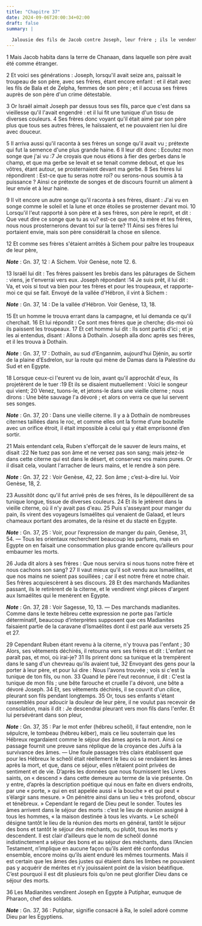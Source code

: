 ```yaml
---
title: "Chapitre 37"
date: 2024-09-06T20:00:34+02:00
draft: false
summary: |
  
  Jalousie des fils de Jacob contre Joseph, leur frère ; ils le vendent, et il est mené en Egypte.
---
```



1 Mais Jacob habita dans la terre de Chanaan, dans laquelle son père avait été comme étranger.


2 Et voici ses générations : Joseph, lorsqu'il avait seize ans, paissait le troupeau de son père, avec ses frères, étant encore enfant : et il était avec les fils de Bala et de Zelpha, femmes de son père ; et il accusa ses frères auprès de son père d'un crime détestable.


3 Or Israël aimait Joseph par dessus tous ses fils, parce que c'est dans sa vieillesse qu'il l'avait engendré : et il lui fit une tunique d'un tissu de diverses couleurs. 4 Ses frères donc voyant qu'il était aimé par son père plus que tous ses autres frères, le haïssaient, et ne pouvaient rien lui dire avec douceur.


5 Il arriva aussi qu'il raconta à ses frères un songe qu'il avait vu ; prétexte qui fut la semence d'une plus grande haine. 6 Il leur dit donc : Ecoutez mon songe que j'ai vu :7 Je croyais que nous étions à fier des gerbes dans le champ, et que ma gerbe se levait et se tenait comme debout, et que les vôtres, étant autour, se prosternaient devant ma gerbe. 8 Ses frères lui répondirent : Est-ce que tu seras notre roi? ou serons-nous soumis à ta puissance ? Ainsi ce prétexte de songes et de discours fournit un aliment à leur envie et à leur haine.


9 Il vit encore un autre songe qu'il raconta à ses frères, disant : J'ai vu en songe comme le soleil et la lune et onze étoiles se prosterner devant moi. 10 Lorsqu'il l'eut rapporté à son père et à ses frères, son père le reprit, et dit : Que veut dire ce songe que tu as vu? est-ce que moi, ta mère et tes frères, nous nous prosternerons devant toi sur la terre? 11 Ainsi ses frères lui portaient envie, mais son père considérait la chose en silence.


12 Et comme ses frères s'étaient arrêtés à Sichem pour paître les troupeaux de leur père,

***Note*** :  Gn. 37, 12 : A Sichem. Voir Genèse, note 12. 6.

13 Israël lui dit : Tes frères paissent les brebis dans les pâturages de Sichem : viens, je t'enverrai vers eux. Joseph répondant :14 Je suis prêt, il lui dit : Va, et vois si tout va bien pour tes frères et pour les troupeaux, et rapporte-moi ce qui se fait. Envoyé de la vallée d'Hébron, il vint à Sichem :

***Note*** :  Gn. 37, 14 : De la vallée d’Hébron. Voir Genèse, 13, 18.

15 Et un homme le trouva errant dans la campagne, et lui demanda ce qu'il cherchait. 16 Et lui répondit : Ce sont mes frères que je cherche; dis-moi où ils paissent les troupeaux. 17 Et cet homme lui dit : Ils sont partis d'ici ; et je les ai entendus, disant : Allons à Dothaïn. Joseph alla donc après ses frères, et il les trouva à Dothaïn.

***Note*** :  Gn. 37, 17 : Dothaïn, au sud d’Engannim, aujourd’hui Djénin, au sortir de la plaine d’Esdrelon, sur la route qui mène de Damas dans la Palestine du Sud et en Egypte.


18 Lorsque ceux-ci l'eurent vu de loin, avant qu'il approchât d'eux, ils projetèrent de le tuer :19 Et ils se disaient mutuellement : Voici le songeur qui vient; 20 Venez, tuons-le, et jetons-le dans une vieille citerne ; nous dirons : Une bête sauvage l'a dévoré ; et alors on verra ce que lui servent ses songes.

***Note*** :  Gn. 37, 20 : Dans une vieille citerne. Il y a à Dothaïn de nombreuses citernes taillées dans le roc, et comme elles ont la forme d’une bouteille avec un orifice étroit, il était impossible à celui qui y était emprisonné d’en sortir.

21 Mais entendant cela, Ruben s'efforçait de le sauver de leurs mains, et disait :22 Ne tuez pas son âme et ne versez pas son sang; mais jetez-le dans cette citerne qui est dans le désert, et conservez vos mains pures. Or il disait cela, voulant l'arracher de leurs mains, et le rendre à son père.

***Note*** :  Gn. 37, 22 : Voir Genèse, 42, 22. Son âme ; c’est-à-dire lui. Voir Genèse, 18, 2.

23 Aussitôt donc qu'il fut arrivé près de ses frères, ils le dépouillèrent de sa tunique longue, tissue de diverses couleurs. 24 Et ils le jetèrent dans la vieille citerne, où il n'y avait pas d'eau. 25 Puis s'asseyant pour manger du pain, ils virent des voyageurs Ismaélites qui venaient de Galaad, et leurs chameaux portant des aromates, de la résine et du stacté en Egypte.

***Note*** :  Gn. 37, 25 : Voir, pour l’expression de manger du pain, Genèse, 31, 54. ― Tous les orientaux recherchent beaucoup les parfums, mais en Egypte on en faisait une consommation plus grande encore qu’ailleurs pour embaumer les morts.


26 Juda dit alors à ses frères : Que nous servira si nous tuons notre frère et nous cachons son sang? 27 Il vaut mieux qu'il soit vendu aux Ismaélites, et que nos mains ne soient pas souillées ; car il est notre frère et notre chair. Ses frères acquiescèrent à ses discours. 28 Et des marchands Madianites passant, ils le retirèrent de la citerne, et le vendirent vingt pièces d'argent aux Ismaélites qui le menèrent en Egypte.

***Note*** :  Gn. 37, 28 : Voir Sagesse, 10, 13. ― Des marchands madianites. Comme dans le texte hébreu cette expression ne porte pas l’article déterminatif, beaucoup d’interprètes supposent que ces Madianites faisaient partie de la caravane d’Ismaélites dont il est parlé aux versets 25 et 27.


29 Cependant Ruben étant revenu à la citerne, n'y trouva pas l'enfant ; 30 Alors, ses vêtements déchirés, il retourna vers ses frères et dit : L'enfant ne paraît pas, et moi, où irai-je? 31 Ils prirent donc sa tunique et la trempèrent dans le sang d'un chevreau qu'ils avaient tué, 32 Envoyant des gens pour la porter à leur père, et pour lui dire : Nous l'avons trouvée ; vois si c'est la tunique de ton fils, ou non. 33 Quand le père l'eut reconnue, il dit : C'est la tunique de mon fils ; une bête farouche et cruelle l'a dévoré, une bête a dévoré Joseph. 34 Et, ses vêtements déchirés, il se couvrit d'un cilice, pleurant son fils pendant longtemps. 35 Or, tous ses enfants s'étant rassemblés pour adoucir la douleur de leur père, il ne voulut pas recevoir de consolation, mais il dit : Je descendrai pleurant vers mon fils dans l'enfer. Et lui persévérant dans son pleur,

***Note*** :  Gn. 37, 35 : Par le mot enfer (hébreu scheôl), il faut entendre, non le sépulcre, le tombeau (hébreu kéber), mais ce lieu souterrain que les Hébreux regardaient comme le séjour des âmes après la mort. Ainsi ce passage fournit une preuve sans réplique de la croyance des Juifs à la survivance des âmes. ― Une foule passages très clairs établissent que pour les Hébreux le scheôl était réellement le lieu où se rendaient les âmes après la mort, et que, dans ce séjour, elles n’étaient point privées de sentiment et de vie. D’après les données que nous fournissent les Livres saints, on « descend » dans cette demeure au terme de la vie présente. On y entre, d’après la description poétique qui nous en faite en divers endroits, par une « porte, » qui en est appelée aussi « la bouche » et qui peut « s’élargir sans mesure. » On pénètre ainsi dans un lieu « très profond, obscur et ténébreux. » Cependant le regard de Dieu peut le sonder. Toutes les âmes arrivent dans le séjour des morts : c’est le lieu de réunion
assigné à tous les hommes, « la maison destinée à tous les vivants. » Le scheôl désigne tantôt le lieu de la réunion des morts en général, tantôt le séjour des bons et tantôt le séjour des méchants, ou plutôt, tous les morts y descendent. Il est clair d’ailleurs que le nom de scheôl donné indistinctement a séjour des bons et au séjour des méchants, dans l’Ancien Testament, n’implique en aucune façon qu’ils aient été confondus ensemble, encore moins qu’ils aient enduré les mêmes tourments. Mais il est certain que les âmes des justes qui étaient dans les limbes ne pouvaient pas y acquérir de mérites et n’y jouissaient point de la vision béatifique. C’est pourquoi il est dit plusieurs fois qu’on ne peut glorifier Dieu dans ce séjour des morts.


36 Les Madianites vendirent Joseph en Egypte à Putiphar, eunuque de Pharaon, chef des soldats.

***Note*** :  Gn. 37, 36 : Putiphar, signifie consacré à Ra, le soleil adoré comme Dieu par les Egyptiens.


